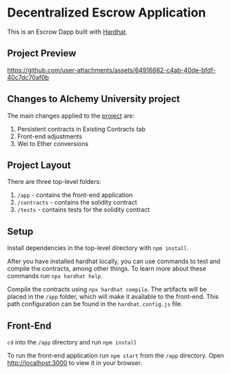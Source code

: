 # Decentralized Escrow Application

This is an Escrow Dapp built with [Hardhat](https://hardhat.org/).

## Project Preview
https://github.com/user-attachments/assets/64916662-c4ab-40de-bfdf-40c7dc70af0b


## Changes to Alchemy University project

The main changes applied to the [project](https://university.alchemy.com/course/ethereum/md/63f8fc3b7163970002576467) are:
1) Persistent contracts in Existing Contracts tab
2) Front-end adjustments
3) Wei to Ether conversions


## Project Layout

There are three top-level folders:

1. `/app` - contains the front-end application
2. `/contracts` - contains the solidity contract
3. `/tests` - contains tests for the solidity contract

## Setup

Install dependencies in the top-level directory with `npm install`.

After you have installed hardhat locally, you can use commands to test and compile the contracts, among other things. To learn more about these commands run `npx hardhat help`.

Compile the contracts using `npx hardhat compile`. The artifacts will be placed in the `/app` folder, which will make it available to the front-end. This path configuration can be found in the `hardhat.config.js` file.

## Front-End

`cd` into the `/app` directory and run `npm install`

To run the front-end application run `npm start` from the `/app` directory. Open [http://localhost:3000](http://localhost:3000) to view it in your browser.



